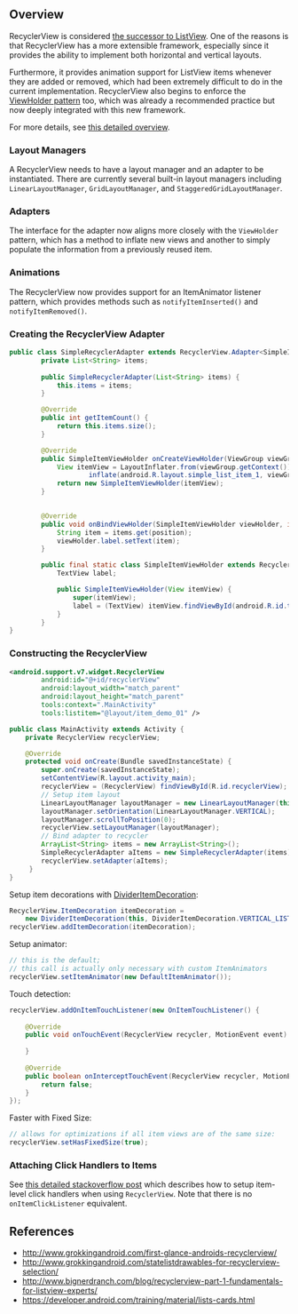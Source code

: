 ## Overview

RecyclerView is considered [the successor to ListView](https://www.youtube.com/watch?v=3TtVsy98ces&t=232).  One of the reasons is that RecyclerView has a more extensible framework, especially since it provides the ability to implement both horizontal and vertical layouts.  

Furthermore, it provides animation support for ListView items whenever they are added or removed, which had been extremely difficult to do in the current implementation.  RecyclerView also begins to enforce the [ViewHolder pattern](http://guides.codepath.com/android/Using-an-ArrayAdapter-with-ListView#improving-performance-with-the-viewholder-pattern) too, which was already a recommended practice but now deeply integrated with this new framework.

For more details, see [this detailed overview](http://www.grokkingandroid.com/first-glance-androids-recyclerview/).

### Layout Managers

A RecyclerView needs to have a layout manager and an adapter to be instantiated.  There are currently several built-in layout managers including `LinearLayoutManager`, `GridLayoutManager`, and `StaggeredGridLayoutManager`.  

### Adapters 

The interface for the adapter now aligns more closely with the `ViewHolder` pattern, which has a method to inflate new views and another to simply populate the information from a previously reused item.

### Animations

The RecyclerView now provides support for an ItemAnimator listener pattern, which provides methods such as `notifyItemInserted()` and `notifyItemRemoved()`.

### Creating the RecyclerView Adapter

```java
public class SimpleRecyclerAdapter extends RecyclerView.Adapter<SimpleItemViewHolder> {
		private List<String> items;
		
		public SimpleRecyclerAdapter(List<String> items) {
			this.items = items;
		}

		@Override
		public int getItemCount() {
			return this.items.size();
		}

		@Override
		public SimpleItemViewHolder onCreateViewHolder(ViewGroup viewGroup, int viewType) {
	        View itemView = LayoutInflater.from(viewGroup.getContext()).
	                inflate(android.R.layout.simple_list_item_1, viewGroup, false);
	        return new SimpleItemViewHolder(itemView);
		}
		

		@Override
		public void onBindViewHolder(SimpleItemViewHolder viewHolder, int position) {
			String item = items.get(position);
			viewHolder.label.setText(item);
		}

		public final static class SimpleItemViewHolder extends RecyclerView.ViewHolder {
			TextView label;

			public SimpleItemViewHolder(View itemView) {
				super(itemView);
				label = (TextView) itemView.findViewById(android.R.id.text1);
			}
		}
}
```

### Constructing the RecyclerView

```xml
<android.support.v7.widget.RecyclerView
        android:id="@+id/recyclerView"
        android:layout_width="match_parent"
        android:layout_height="match_parent"
        tools:context=".MainActivity"
        tools:listitem="@layout/item_demo_01" />
```

```java
public class MainActivity extends Activity {
	private RecyclerView recyclerView;

	@Override
	protected void onCreate(Bundle savedInstanceState) {
		super.onCreate(savedInstanceState);
		setContentView(R.layout.activity_main);
		recyclerView = (RecyclerView) findViewById(R.id.recyclerView);
		// Setup item layout
		LinearLayoutManager layoutManager = new LinearLayoutManager(this);
		layoutManager.setOrientation(LinearLayoutManager.VERTICAL);
		layoutManager.scrollToPosition(0);
		recyclerView.setLayoutManager(layoutManager);
		// Bind adapter to recycler
		ArrayList<String> items = new ArrayList<String>();
		SimpleRecyclerAdapter aItems = new SimpleRecyclerAdapter(items);
		recyclerView.setAdapter(aItems);
     }
}
```

Setup item decorations with [DividerItemDecoration](https://gist.githubusercontent.com/alexfu/0f464fc3742f134ccd1e/raw/abe729359e5b3691f2fe56445644baf0e40b35ba/DividerItemDecoration.java):

```java
RecyclerView.ItemDecoration itemDecoration =
    new DividerItemDecoration(this, DividerItemDecoration.VERTICAL_LIST);
recyclerView.addItemDecoration(itemDecoration);
```

Setup animator:

```java
// this is the default; 
// this call is actually only necessary with custom ItemAnimators
recyclerView.setItemAnimator(new DefaultItemAnimator());
```

Touch detection:

```java
recyclerView.addOnItemTouchListener(new OnItemTouchListener() {
			
	@Override
	public void onTouchEvent(RecyclerView recycler, MotionEvent event) {
				
	}
			
	@Override
	public boolean onInterceptTouchEvent(RecyclerView recycler, MotionEvent event) {
		return false;
	}
});
```

Faster with Fixed Size:

```java
// allows for optimizations if all item views are of the same size:
recyclerView.setHasFixedSize(true);
```

### Attaching Click Handlers to Items

See [this detailed stackoverflow post](http://stackoverflow.com/a/24933117) which describes how to setup item-level click handlers when using `RecyclerView`. Note that there is no `onItemClickListener` equivalent. 

## References

* <http://www.grokkingandroid.com/first-glance-androids-recyclerview/>
* <http://www.grokkingandroid.com/statelistdrawables-for-recyclerview-selection/>
* <http://www.bignerdranch.com/blog/recyclerview-part-1-fundamentals-for-listview-experts/>
* <https://developer.android.com/training/material/lists-cards.html>
